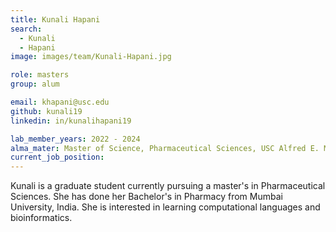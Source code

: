 ```yaml
---
title: Kunali Hapani
search:
  - Kunali
  - Hapani
image: images/team/Kunali-Hapani.jpg

role: masters
group: alum

email: khapani@usc.edu
github: kunali19
linkedin: in/kunalihapani19

lab_member_years: 2022 - 2024
alma_mater: Master of Science, Pharmaceutical Sciences, USC Alfred E. Mann School of Pharmacy and Pharmaceutical Sciences
current_job_position: 
---
```


Kunali is a graduate student currently pursuing a master's in Pharmaceutical Sciences. She has done her Bachelor's in Pharmacy from Mumbai University, India. She is interested in learning computational languages and bioinformatics.
